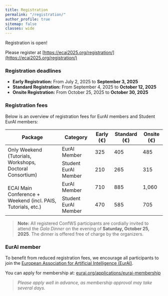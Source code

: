 ```yaml
---
title: Registration
permalink: "/registration/"
author_profile: true
sitemap: false
classes: wide
---
```


Registration is open!

Please register at [https://ecai2025.org/registration/](https://ecai2025.org/registration/)

### Registration deadlines
- **Early Registration:** From July 2, 2025 to **September 3, 2025**
- **Standard Registration:** From September 4, 2025 to **October 12, 2025**
- **Onsite Registration:** From October 25, 2025 to **October 30, 2025**

### Registration fees

Below is an overview of registration fees for EurAI members and Student EurAI members:

<table>
  <thead>
    <tr>
      <th>Package</th>
      <th>Category</th>
      <th>Early (€)</th>
      <th>Standard (€)</th>
      <th>Onsite (€)</th>
    </tr>
  </thead>
  <tbody>
    <tr>
      <td rowspan="2">Only Weekend (Tutorials, Workshops, Doctoral Consortium)</td>
      <td>EurAI Member</td>
      <td>325</td>
      <td>405</td>
      <td>485</td>
    </tr>
    <tr>
      <td>Student EurAI Member</td>
      <td>210</td>
      <td>265</td>
      <td>315</td>
    </tr>
    <tr>
      <td rowspan="2">ECAI Main Conference + Weekend (incl. PAIS, Tutorials, etc.)</td>
      <td>EurAI Member</td>
      <td>710</td>
      <td>885</td>
      <td>1,060</td>
    </tr>
    <tr>
      <td>Student EurAI Member</td>
      <td>470</td>
      <td>585</td>
      <td>705</td>
    </tr>
  </tbody>
</table>

> **Note:** All registered ConfWS participants are cordially invited to attend the *Gala Dinner* on the evening of **Saturday, October 25, 2025**.
> The dinner is offered free of charge by the organizers.

### EurAI member

To benefit from reduced registration fees, we encourage all participants to join the [European Association for Artificial Intelligence (EurAI)](https://eurai.org/members).

You can apply for membership at: [eurai.org/applications/eurai-membership](https://eurai.org/applications/eurai-membership)

> _Please apply well in advance, as membership approval may take several days._